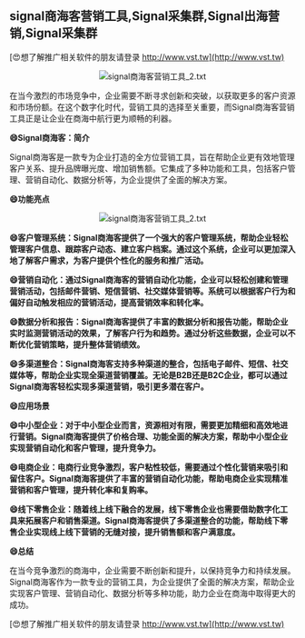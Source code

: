 ## **signal商海客营销工具,Signal采集群,Signal出海营销,Signal采集群**

[😍想了解推广相关软件的朋友请登录 http://www.vst.tw](http://www.vst.tw)

 <center><img src="https://vst.tw/MP4/tuiguang/png/7.png" alt="signal商海客营销工具_2.txt"></center>

在当今激烈的市场竞争中，企业需要不断寻求创新和突破，以获取更多的客户资源和市场份额。在这个数字化时代，营销工具的选择至关重要，而Signal商海客营销工具正是让企业在商海中航行更为顺畅的利器。

**😄Signal商海客：简介**

Signal商海客是一款专为企业打造的全方位营销工具，旨在帮助企业更有效地管理客户关系、提升品牌曝光度、增加销售额。它集成了多种功能和工具，包括客户管理、营销自动化、数据分析等，为企业提供了全面的解决方案。

**😄功能亮点**

 <center><img src="https://vst.tw/MP4/tuiguang/png/7.png" alt="signal商海客营销工具_2.txt"></center>

**😄客户管理系统：Signal商海客提供了一个强大的客户管理系统，帮助企业轻松管理客户信息、跟踪客户动态、建立客户档案。通过这个系统，企业可以更加深入地了解客户需求，为客户提供个性化的服务和推广活动。**

**😄营销自动化：通过Signal商海客的营销自动化功能，企业可以轻松创建和管理营销活动，包括邮件营销、短信营销、社交媒体营销等。系统可以根据客户行为和偏好自动触发相应的营销活动，提高营销效率和转化率。**

**😄数据分析和报告：Signal商海客提供了丰富的数据分析和报告功能，帮助企业实时监测营销活动的效果，了解客户行为和趋势。通过分析这些数据，企业可以不断优化营销策略，提升整体营销绩效。**

**😄多渠道整合：Signal商海客支持多种渠道的整合，包括电子邮件、短信、社交媒体等，帮助企业实现全渠道营销覆盖。无论是B2B还是B2C企业，都可以通过Signal商海客轻松实现多渠道营销，吸引更多潜在客户。**

**😄应用场景**

**😄中小型企业：对于中小型企业而言，资源相对有限，需要更加精细和高效地进行营销。Signal商海客提供了价格合理、功能全面的解决方案，帮助中小型企业实现营销自动化和客户管理，提升竞争力。**

**😄电商企业：电商行业竞争激烈，客户粘性较低，需要通过个性化营销来吸引和留住客户。Signal商海客提供了丰富的营销自动化功能，帮助电商企业实现精准营销和客户管理，提升转化率和复购率。**

**😄线下零售企业：随着线上线下融合的发展，线下零售企业也需要借助数字化工具来拓展客户和销售渠道。Signal商海客提供了多渠道整合的功能，帮助线下零售企业实现线上线下营销的无缝对接，提升销售额和客户满意度。**

**😄总结**

在当今竞争激烈的商海中，企业需要不断创新和提升，以保持竞争力和持续发展。Signal商海客作为一款专业的营销工具，为企业提供了全面的解决方案，帮助企业实现客户管理、营销自动化、数据分析等多种功能，助力企业在商海中取得更大的成功。

[😍想了解推广相关软件的朋友请登录 http://www.vst.tw](http://www.vst.tw)



